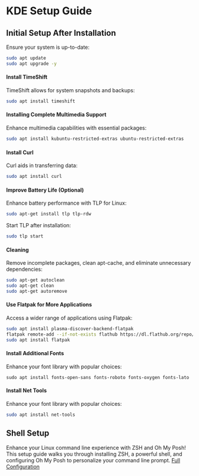 # KDE Setup Guide

## Initial Setup After Installation
Ensure your system is up-to-date:

```bash
sudo apt update
sudo apt upgrade -y
```

#### Install TimeShift
TimeShift allows for system snapshots and backups:

```bash
sudo apt install timeshift
```

#### Installing Complete Multimedia Support
Enhance multimedia capabilities with essential packages:

```bash
sudo apt install kubuntu-restricted-extras ubuntu-restricted-extras
```

#### Install Curl
Curl aids in transferring data:

```bash
sudo apt install curl
```

####  Improve Battery Life (Optional)
Enhance battery performance with TLP for Linux:

```bash
sudo apt-get install tlp tlp-rdw
```

Start TLP after installation:

```bash
sudo tlp start
```
 <a id="cleaning"></a>
####  Cleaning
Remove incomplete packages, clean apt-cache, and eliminate unnecessary dependencies:

```bash
sudo apt-get autoclean
sudo apt-get clean
sudo apt-get autoremove
```

####  Use Flatpak for More Applications
Access a wider range of applications using Flatpak:

```bash
sudo apt install plasma-discover-backend-flatpak
flatpak remote-add --if-not-exists flathub https://dl.flathub.org/repo/flathub.flatpakrepo
sudo apt install flatpak
```

#### Install Additional Fonts
Enhance your font library with popular choices:

    sudo apt install fonts-open-sans fonts-roboto fonts-oxygen fonts-lato

#### Install Net Tools
Enhance your font library with popular choices:

```bash
sudo apt install net-tools
```

## Shell Setup

Enhance your Linux command line experience with ZSH and Oh My Posh! This setup guide walks you through installing ZSH, a powerful shell, and configuring Oh My Posh to personalize your command line prompt.
[Full Configuration](ShellSetup.md)

